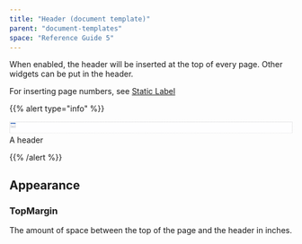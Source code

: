 ```yaml
---
title: "Header (document template)"
parent: "document-templates"
space: "Reference Guide 5"
---
```



When enabled, the header will be inserted at the top of every page. Other widgets can be put in the header.

For inserting page numbers, see [Static Label](static-label-document-template)

{{% alert type="info" %}}

![](attachments/819203/918236.png)
A header

{{% /alert %}}

## Appearance

### TopMargin

The amount of space between the top of the page and the header in inches.
